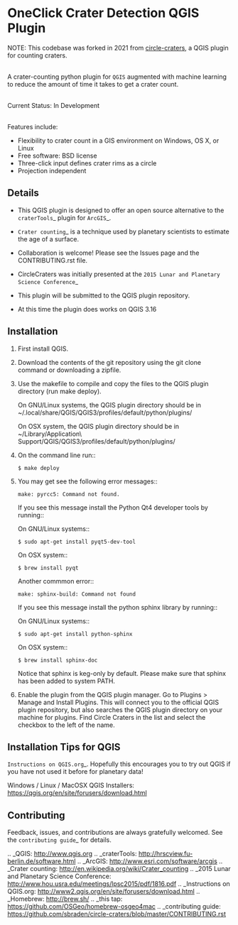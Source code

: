 # OneClick Crater Detection QGIS Plugin

NOTE: This codebase was forked in 2021 from [circle-craters](https://github.com/sbraden/circle-craters), a QGIS plugin for counting craters.<br><br>

A crater-counting python plugin for `QGIS` augmented with machine learning to reduce the amount of time it takes to get a crater count.<br><br>

Current Status: In Development<br><br>

Features include:

* Flexibility to crater count in a GIS environment on Windows, OS X, or Linux
* Free software: BSD license
* Three-click input defines crater rims as a circle
* Projection independent

Details
-------

* This QGIS plugin is designed to offer an open source alternative to the
  `craterTools`_ plugin for `ArcGIS`_.

* `Crater counting`_ is a technique used by planetary scientists to estimate the
  age of a surface.

* Collaboration is welcome! Please see the Issues page and the CONTRIBUTING.rst
  file.

* CircleCraters was initially presented at the `2015 Lunar and Planetary Science
  Conference`_

* This plugin will be submitted to the QGIS plugin repository.

* At this time the plugin does works on QGIS 3.16

Installation
------------

1. First install QGIS.

2. Download the contents of the git repository using the git clone command or
   downloading a zipfile.

3. Use the makefile to compile and copy the files to the QGIS plugin directory
   (run make deploy). 

   On GNU/Linux systems, the QGIS plugin directory should be in 
   ~/.local/share/QGIS/QGIS3/profiles/default/python/plugins/

   On OSX system, the QGIS plugin directory should be in
   ~/Library/Application\ Support/QGIS/QGIS3/profiles/default/python/plugins/

4. On the command line run::

       $ make deploy

5. You may get see the following error messages::

       make: pyrcc5: Command not found.

   If you see this message install the Python Qt4 developer tools by running::

   On GNU/Linux systems::

       $ sudo apt-get install pyqt5-dev-tool

   On OSX system::

       $ brew install pyqt

   Another commmon error::

       make: sphinx-build: Command not found

   If you see this message install the python sphinx library by running::

   On GNU/Linux systems::

       $ sudo apt-get install python-sphinx

   On OSX system::

       $ brew install sphinx-doc
   
   Notice that sphinx is keg-only by default. Please make sure that sphinx has been added to system PATH.

6. Enable the plugin from the QGIS plugin manager. Go to Plugins > Manage and
   Install Plugins. This will connect you to the official QGIS plugin
   repository, but also searches the QGIS plugin directory on your machine for
   plugins. Find Circle Craters in the list and select the checkbox to the left
   of the name.

Installation Tips for QGIS
--------------------------

`Instructions on QGIS.org`_. Hopefully this encourages you to try out QGIS if
you have not used it before for planetary data!

Windows / Linux / MacOSX QGIS Installers: https://qgis.org/en/site/forusers/download.html

Contributing
------------

Feedback, issues, and contributions are always gratefully welcomed. See the
`contributing guide`_ for details.

.. _QGIS: http://www.qgis.org
.. _craterTools: http://hrscview.fu-berlin.de/software.html
.. _ArcGIS: http://www.esri.com/software/arcgis
.. _Crater counting: http://en.wikipedia.org/wiki/Crater_counting
.. _2015 Lunar and Planetary Science Conference: http://www.hou.usra.edu/meetings/lpsc2015/pdf/1816.pdf
.. _Instructions on QGIS.org: http://www2.qgis.org/en/site/forusers/download.html
.. _Homebrew: http://brew.sh/
.. _this tap: https://github.com/OSGeo/homebrew-osgeo4mac
.. _contributing guide: https://github.com/sbraden/circle-craters/blob/master/CONTRIBUTING.rst
